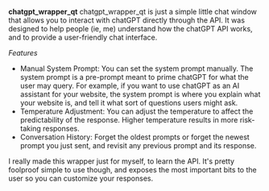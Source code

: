 **chatgpt_wrapper_qt**
chatgpt_wrapper_qt is just a simple little chat window that allows you to interact with chatGPT directly through the API. It was designed to help people (ie, me) understand how the chatGPT API works, and to provide a user-friendly chat interface.

*Features*
- Manual System Prompt: You can set the system prompt manually. The system prompt is a pre-prompt meant to prime chatGPT for what the user may query. For example, if you want to use chatGPT as an AI assistant for your website, the system prompt is where you explain what your website is, and tell it what sort of questions users might ask.
- Temperature Adjustment: You can adjust the temperature to affect the predictability of the response. Higher temperature results in more risk-taking responses.
- Conversation History: Forget the oldest prompts or forget the newest prompt you just sent, and revisit any previous prompt and its response.

I really made this wrapper just for myself, to learn the API. It's pretty foolproof simple to use though, and exposes the most important bits to the user so you can customize your responses.
